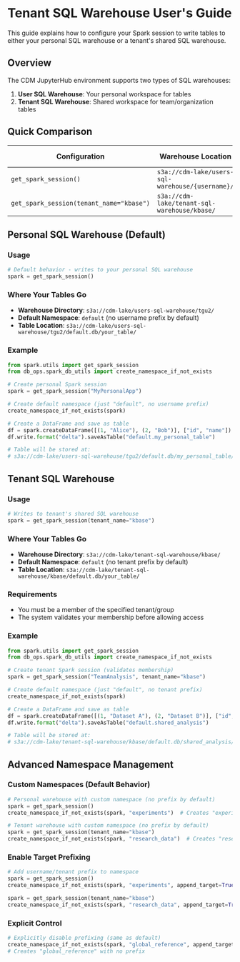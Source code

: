# Tenant SQL Warehouse User's Guide

This guide explains how to configure your Spark session to write tables to either your personal SQL warehouse or a tenant's shared SQL warehouse.

## Overview

The CDM JupyterHub environment supports two types of SQL warehouses:

1. **User SQL Warehouse**: Your personal workspace for tables
2. **Tenant SQL Warehouse**: Shared workspace for team/organization tables

## Quick Comparison

| Configuration | Warehouse Location | Tables Location | Default Namespace |
|--------------|-------------------|----------------|-------------------|
| `get_spark_session()` | `s3a://cdm-lake/users-sql-warehouse/{username}/` | Personal workspace | `default` |
| `get_spark_session(tenant_name="kbase")` | `s3a://cdm-lake/tenant-sql-warehouse/kbase/` | Tenant workspace | `default` |

## Personal SQL Warehouse (Default)

### Usage
```python
# Default behavior - writes to your personal SQL warehouse
spark = get_spark_session()
```

### Where Your Tables Go
- **Warehouse Directory**: `s3a://cdm-lake/users-sql-warehouse/tgu2/`
- **Default Namespace**: `default` (no username prefix by default)
- **Table Location**: `s3a://cdm-lake/users-sql-warehouse/tgu2/default.db/your_table/`

### Example
```python
from spark.utils import get_spark_session
from db_ops.spark_db_utils import create_namespace_if_not_exists

# Create personal Spark session
spark = get_spark_session("MyPersonalApp")

# Create default namespace (just "default", no username prefix)
create_namespace_if_not_exists(spark)

# Create a DataFrame and save as table
df = spark.createDataFrame([(1, "Alice"), (2, "Bob")], ["id", "name"])
df.write.format("delta").saveAsTable("default.my_personal_table")

# Table will be stored at:
# s3a://cdm-lake/users-sql-warehouse/tgu2/default.db/my_personal_table/
```

## Tenant SQL Warehouse

### Usage
```python
# Writes to tenant's shared SQL warehouse
spark = get_spark_session(tenant_name="kbase")
```

### Where Your Tables Go
- **Warehouse Directory**: `s3a://cdm-lake/tenant-sql-warehouse/kbase/`
- **Default Namespace**: `default` (no tenant prefix by default)
- **Table Location**: `s3a://cdm-lake/tenant-sql-warehouse/kbase/default.db/your_table/`

### Requirements
- You must be a member of the specified tenant/group
- The system validates your membership before allowing access

### Example
```python
from spark.utils import get_spark_session
from db_ops.spark_db_utils import create_namespace_if_not_exists

# Create tenant Spark session (validates membership)
spark = get_spark_session("TeamAnalysis", tenant_name="kbase")

# Create default namespace (just "default", no tenant prefix)
create_namespace_if_not_exists(spark)

# Create a DataFrame and save as table
df = spark.createDataFrame([(1, "Dataset A"), (2, "Dataset B")], ["id", "dataset"])
df.write.format("delta").saveAsTable("default.shared_analysis")

# Table will be stored at:
# s3a://cdm-lake/tenant-sql-warehouse/kbase/default.db/shared_analysis/
```

## Advanced Namespace Management

### Custom Namespaces (Default Behavior)
```python
# Personal warehouse with custom namespace (no prefix by default)
spark = get_spark_session()
create_namespace_if_not_exists(spark, "experiments")  # Creates "experiments"

# Tenant warehouse with custom namespace (no prefix by default)
spark = get_spark_session(tenant_name="kbase")
create_namespace_if_not_exists(spark, "research_data")  # Creates "research_data"
```

### Enable Target Prefixing
```python
# Add username/tenant prefix to namespace
spark = get_spark_session()
create_namespace_if_not_exists(spark, "experiments", append_target=True)  # Creates "tgu2_experiments"

spark = get_spark_session(tenant_name="kbase")
create_namespace_if_not_exists(spark, "research_data", append_target=True)  # Creates "kbase_research_data"
```

### Explicit Control
```python
# Explicitly disable prefixing (same as default)
create_namespace_if_not_exists(spark, "global_reference", append_target=False)
# Creates "global_reference" with no prefix
```